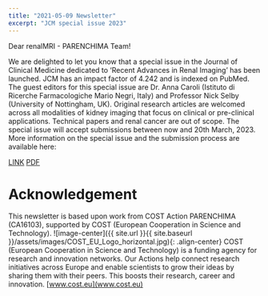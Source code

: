 ```yaml
---
title: "2021-05-09 Newsletter"
excerpt: "JCM special issue 2023"
---
```


Dear renalMRI - PARENCHIMA Team!

We are delighted to let you know that a special issue in the Journal of Clinical Medicine dedicated to ‘Recent Advances in Renal Imaging’ has been launched. JCM has an impact factor of 4.242 and is indexed on PubMed.
The guest editors for this special issue are Dr. Anna Caroli (Istituto di Ricerche Farmacologiche Mario Negri, Italy) and Professor Nick Selby (University of Nottingham, UK).
Original research articles are welcomed across all modalities of kidney imaging that focus on clinical or pre-clinical applications. Technical papers and renal cancer are out of scope.
The special issue will accept submissions between now and 20th March, 2023.
More information on the special issue and the submission process are available here:

[LINK](https://www.mdpi.com/journal/jcm/special_issues/Imaging_diagnosis_nephro)
[PDF](https://renalmri.org/storage/app/media/Special%20issue%20description.pdf)

# Acknowledgement
This newsletter is based upon work from COST Action PARENCHIMA (CA16103), supported by COST (European Cooperation in Science and Technology). 
![image-center]({{ site.url }}{{ site.baseurl }}/assets/images/COST_EU_Logo_horizontal.jpg){: .align-center}
COST (European Cooperation in Science and Technology) is a funding agency for research and innovation networks. Our Actions help connect research initiatives across Europe and enable scientists to grow their ideas by sharing them with their peers. This boosts their research, career and innovation. [www.cost.eu](www.cost.eu)
